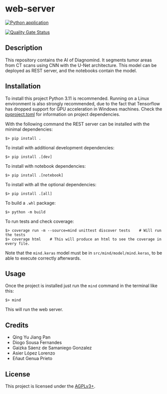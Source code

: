 # web-server
[![Python application](https://github.com/diagnomind/mind/actions/workflows/python-app.yml/badge.svg)](https://github.com/diagnomind/mind/actions/workflows/python-app.yml)

[![Quality Gate Status](https://sonarqube.diagnomind.duckdns.org/api/project_badges/measure?project=mind&metric=alert_status&token=sqb_e7fe286b645d9b92e0772f578e2373f2b261519b)](https://sonarqube.diagnomind.duckdns.org/dashboard?id=mind)

## Description

This repository contains the AI of Diagnomind. It segments tumor areas from CT scans using CNN with the U-Net architecture. This model can be deployed as REST server, and the notebooks contain the model.

## Installation

To install this project Python 3.11 is recommended. Running on a Linux environment is also strongly recommended, due to the fact that Tensorflow has dropped support for GPU acceleration in Windows machines. Check the [pyproject.toml](pyproject.toml) for information on project dependencies.

With the following command the REST server can be installed with the minimal dependencies:
```
$> pip install .
```

To install with additional development dependencies:
```
$> pip install .[dev]
```

To install with notebook dependencies:
```
$> pip install .[notebook]
```

To install with all the optional dependencies:
```
$> pip install .[all]
```

To build a `.whl` package:
```
$> python -m build
```

To run tests and check coverage:
```
$> coverage run -m --source=mind unittest discover tests    # Will run the tests
$> coverage html    # This will produce an html to see the coverage in every file.
```

Note that the `mind.keras` model must be in `src/mind/model/mind.keras`, to be able to execute correctly afterwards.

## Usage

Once the project is installed just run the `mind` command in the terminal like this:
```
$> mind
```

This will run the web server. 

## Credits

- Qing Yu Jiang Pan
- Diogo Sousa Fernandes
- Gaizka Sáenz de Samaniego Gonzalez
- Asier López Lorenzo
- Eñaut Genua Prieto

## License

This project is licensed under the [AGPLv3+](LICENSE).